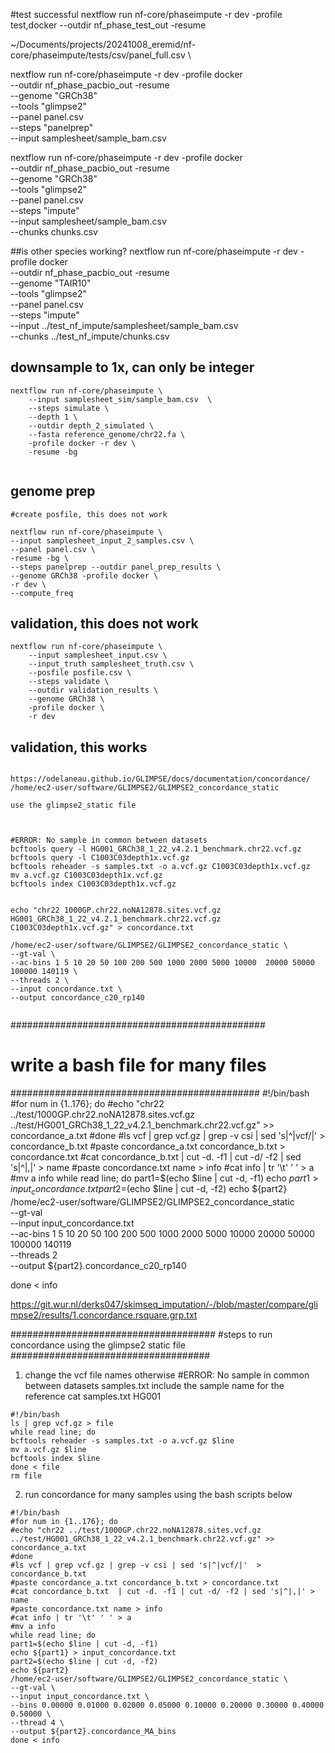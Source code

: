 
#test successful
nextflow run nf-core/phaseimpute -r dev -profile test,docker --outdir nf_phase_test_out -resume


~/Documents/projects/20241008_eremid/nf-core/phaseimpute/tests/csv/panel_full.csv \


nextflow run nf-core/phaseimpute -r dev -profile docker \
--outdir nf_phase_pacbio_out -resume \
--genome "GRCh38" \
--tools "glimpse2" \
--panel panel.csv \
--steps "panelprep" \
--input samplesheet/sample_bam.csv



nextflow run nf-core/phaseimpute -r dev -profile docker \
--outdir nf_phase_pacbio_out -resume \
--genome "GRCh38" \
--tools "glimpse2" \
--panel panel.csv \
--steps "impute" \
--input samplesheet/sample_bam.csv \
--chunks chunks.csv



##is other species working?
nextflow run nf-core/phaseimpute -r dev -profile docker \
--outdir nf_phase_pacbio_out -resume \
--genome "TAIR10" \
--tools "glimpse2" \
--panel panel.csv \
--steps "impute" \
--input ../test_nf_impute/samplesheet/sample_bam.csv \
--chunks ../test_nf_impute/chunks.csv


## downsample to 1x, can only be integer
```
nextflow run nf-core/phaseimpute \
    --input samplesheet_sim/sample_bam.csv  \
    --steps simulate \
    --depth 1 \
    --outdir depth_2_simulated \
    --fasta reference_genome/chr22.fa \
    -profile docker -r dev \
    -resume -bg
    
```


## genome prep

```
#create posfile, this does not work

nextflow run nf-core/phaseimpute \
--input samplesheet_input_2_samples.csv \
--panel panel.csv \
-resume -bg \
--steps panelprep --outdir panel_prep_results \
--genome GRCh38 -profile docker \
-r dev \
--compute_freq

```


## validation, this does not work
```
nextflow run nf-core/phaseimpute \
    --input samplesheet_input.csv \
    --input_truth samplesheet_truth.csv \
    --posfile posfile.csv \
    --steps validate \
    --outdir validation_results \
    --genome GRCh38 \
    -profile docker \
    -r dev 

```


## validation, this works

```

https://odelaneau.github.io/GLIMPSE/docs/documentation/concordance/
/home/ec2-user/software/GLIMPSE2/GLIMPSE2_concordance_static

use the glimpse2_static file



#ERROR: No sample in common between datasets
bcftools query -l HG001_GRCh38_1_22_v4.2.1_benchmark.chr22.vcf.gz
bcftools query -l C1003C03depth1x.vcf.gz
bcftools reheader -s samples.txt -o a.vcf.gz C1003C03depth1x.vcf.gz
mv a.vcf.gz C1003C03depth1x.vcf.gz
bcftools index C1003C03depth1x.vcf.gz


echo "chr22 1000GP.chr22.noNA12878.sites.vcf.gz HG001_GRCh38_1_22_v4.2.1_benchmark.chr22.vcf.gz C1003C03depth1x.vcf.gz" > concordance.txt

/home/ec2-user/software/GLIMPSE2/GLIMPSE2_concordance_static \
--gt-val \
--ac-bins 1 5 10 20 50 100 200 500 1000 2000 5000 10000  20000 50000 100000 140119 \
--threads 2 \
--input concordance.txt \
--output concordance_c20_rp140


```


##############################################
# write a bash file for many files
#############################################
#!/bin/bash
#for num in {1..176}; do
#echo "chr22 ../test/1000GP.chr22.noNA12878.sites.vcf.gz ../test/HG001_GRCh38_1_22_v4.2.1_benchmark.chr22.vcf.gz" >> concordance_a.txt
#done
#ls vcf | grep vcf.gz | grep -v csi | sed 's|^|vcf/|'  > concordance_b.txt
#paste concordance_a.txt concordance_b.txt > concordance.txt
#cat concordance_b.txt  | cut -d. -f1 | cut -d/ -f2 | sed 's|^|,|' > name
#paste concordance.txt name > info
#cat info | tr '\t' ' ' > a
#mv a info
while read line; do 
part1=$(echo $line | cut -d, -f1)
echo ${part1} > input_concordance.txt
part2=$(echo $line | cut -d, -f2)
echo ${part2}
/home/ec2-user/software/GLIMPSE2/GLIMPSE2_concordance_static \
--gt-val \
--input input_concordance.txt \
--ac-bins 1 5 10 20 50 100 200 500 1000 2000 5000 10000  20000 50000 100000 140119 \
--threads 2 \
--output ${part2}.concordance_c20_rp140

done < info





https://git.wur.nl/derks047/skimseq_imputation/-/blob/master/compare/glimpse2/results/1.concordance.rsquare.grp.txt

#####################################
#steps to run concordance using the glimpse2 static file
####################################
1) change the vcf file names otherwise #ERROR: No sample in common between datasets
samples.txt include the sample name for the reference
cat samples.txt
HG001
```
#!/bin/bash
ls | grep vcf.gz > file
while read line; do
bcftools reheader -s samples.txt -o a.vcf.gz $line
mv a.vcf.gz $line
bcftools index $line
done < file
rm file
```

2) run concordance for many samples using the bash scripts below

```
#!/bin/bash
#for num in {1..176}; do
#echo "chr22 ../test/1000GP.chr22.noNA12878.sites.vcf.gz ../test/HG001_GRCh38_1_22_v4.2.1_benchmark.chr22.vcf.gz" >> concordance_a.txt
#done
#ls vcf | grep vcf.gz | grep -v csi | sed 's|^|vcf/|'  > concordance_b.txt
#paste concordance_a.txt concordance_b.txt > concordance.txt
#cat concordance_b.txt  | cut -d. -f1 | cut -d/ -f2 | sed 's|^|,|' > name
#paste concordance.txt name > info
#cat info | tr '\t' ' ' > a
#mv a info
while read line; do 
part1=$(echo $line | cut -d, -f1)
echo ${part1} > input_concordance.txt
part2=$(echo $line | cut -d, -f2)
echo ${part2}
/home/ec2-user/software/GLIMPSE2/GLIMPSE2_concordance_static \
--gt-val \
--input input_concordance.txt \
--bins 0.00000 0.01000 0.02000 0.05000 0.10000 0.20000 0.30000 0.40000 0.50000 \
--thread 4 \
--output ${part2}.concordance_MA_bins
done < info
```
